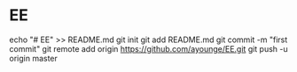 # EE
echo "# EE" >> README.md
git init
git add README.md
git commit -m "first commit"
git remote add origin https://github.com/ayounge/EE.git
git push -u origin master
